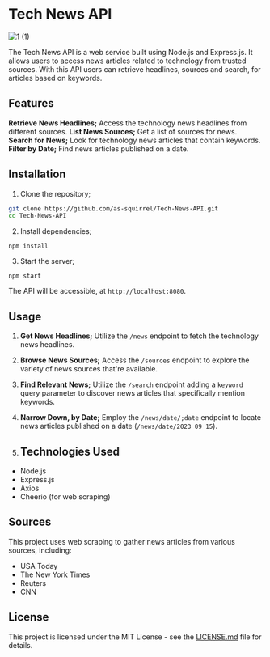 # Tech News API

![1 (1)](https://github.com/as-squirrel/Tech-News-API/assets/114065413/66a3d3c9-f8d0-44fe-95bd-4e892200e56f)


The Tech News API is a web service built using Node.js and Express.js. It allows users to access news articles related to technology from trusted sources. With this API users can retrieve headlines, sources and search, for articles based on keywords.

## Features

 **Retrieve News Headlines;** Access the technology news headlines from different sources.
 **List News Sources;** Get a list of sources for news.
 **Search for News;** Look for technology news articles that contain keywords.
 **Filter by Date;** Find news articles published on a date.

## Installation

1. Clone the repository;

  ```bash
  git clone https://github.com/as-squirrel/Tech-News-API.git
  cd Tech-News-API
  ```

2. Install dependencies;

  ```
  npm install
  ```

3. Start the server;

  ```
npm start
  ```

  The API will be accessible, at `http://localhost:8080`.

## Usage

1. **Get News Headlines;** Utilize the `/news` endpoint to fetch the technology news headlines.

2. **Browse News Sources;** Access the `/sources` endpoint to explore the variety of news sources that're available.

3. **Find Relevant News;** Utilize the `/search` endpoint adding a `keyword` query parameter to discover news articles that specifically mention keywords.

4. **Narrow Down, by Date;** Employ the `/news/date/;date` endpoint to locate news articles published on a date (`/news/date/2023 09 15`).

5. ## Technologies Used

- Node.js
- Express.js
- Axios
- Cheerio (for web scraping)

## Sources

This project uses web scraping to gather news articles from various sources, including:

- USA Today
- The New York Times
- Reuters
- CNN


## License

This project is licensed under the MIT License - see the [LICENSE.md](LICENSE.md) file for details.
